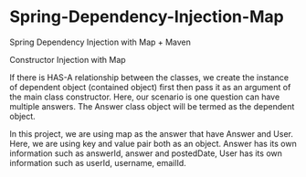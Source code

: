 # Spring-Dependency-Injection-Map
Spring Dependency Injection with Map + Maven

Constructor Injection with Map

If there is HAS-A relationship between the classes, we create the instance of dependent object (contained object) first then pass it as an argument of the main class constructor. Here, our scenario is one question can have multiple answers. The Answer class object will be termed as the dependent object.

In this project, we are using map as the answer that have Answer and User. Here, we are using key and value pair both as an object. Answer has its own information such as answerId, answer and postedDate, User has its own information such as userId, username, emailId.
